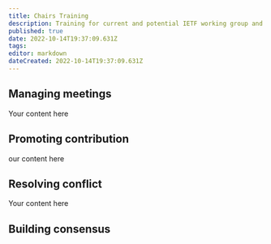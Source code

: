 ```yaml
---
title: Chairs Training
description: Training for current and potential IETF working group and IRTF research group chairs and leadership
published: true
date: 2022-10-14T19:37:09.631Z
tags: 
editor: markdown
dateCreated: 2022-10-14T19:37:09.631Z
---
```


## Managing meetings
Your content here

## Promoting contribution
our content here

## Resolving conflict
Your content here

## Building consensus
